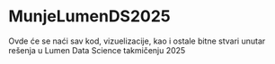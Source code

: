 # MunjeLumenDS2025
Ovde će se naći sav kod, vizuelizacije, kao i ostale bitne stvari unutar rešenja u Lumen Data Science takmičenju 2025
